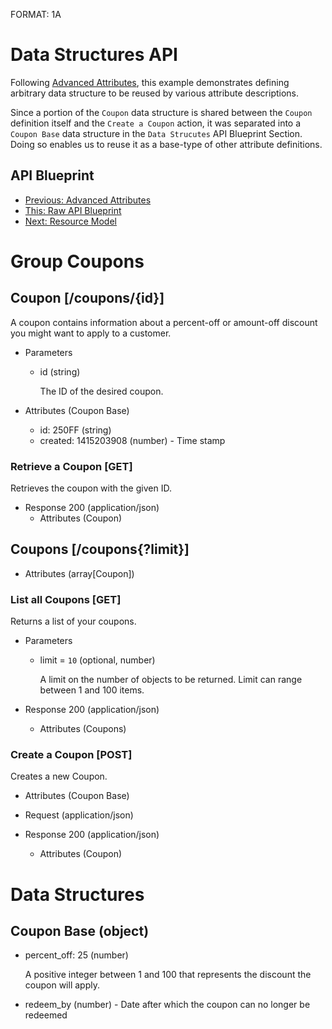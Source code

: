 FORMAT: 1A

# Data Structures API
Following [Advanced Attributes](09.%20Advanced%20Attributes.md), this example demonstrates defining arbitrary data structure to be reused by various attribute descriptions. 

Since a portion of the `Coupon` data structure is shared between the `Coupon` definition itself and the `Create a Coupon` action, it was separated into a `Coupon Base` data structure in the `Data Strucutes` API Blueprint Section. Doing so enables us to reuse it as a base-type of other attribute definitions.

## API Blueprint
+ [Previous: Advanced Attributes](09.%20Advanced%20Attributes.md)
+ [This: Raw API Blueprint](https://raw.github.com/apiaryio/api-blueprint/master/examples/10.%20Data%20Structures.md)
+ [Next: Resource Model](11.%20Resource%20Model.md)

# Group Coupons

## Coupon [/coupons/{id}]
A coupon contains information about a percent-off or amount-off discount you might want to apply to a customer.

+ Parameters
    + id (string) 

        The ID of the desired coupon.

+ Attributes (Coupon Base)
    + id: 250FF (string)
    + created: 1415203908 (number) - Time stamp

### Retrieve a Coupon [GET]
Retrieves the coupon with the given ID.

+ Response 200 (application/json)
    + Attributes (Coupon)

## Coupons [/coupons{?limit}]

+ Attributes (array[Coupon])

### List all Coupons [GET]
Returns a list of your coupons.

+ Parameters
    + limit = `10` (optional, number)

        A limit on the number of objects to be returned. Limit can range between 1 and 100 items.

+ Response 200 (application/json)
    + Attributes (Coupons)

### Create a Coupon [POST]
Creates a new Coupon.

+ Attributes (Coupon Base)

+ Request (application/json)

+ Response 200 (application/json)
    + Attributes (Coupon)

# Data Structures

## Coupon Base (object)
+ percent_off: 25 (number)

    A positive integer between 1 and 100 that represents the discount the coupon will apply.

+ redeem_by (number) - Date after which the coupon can no longer be redeemed
